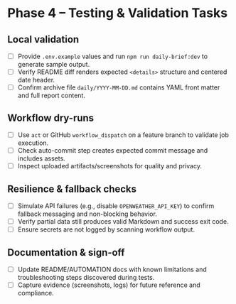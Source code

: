 # Phase 4 – Testing & Validation Tasks

## Local validation
- [ ] Provide `.env.example` values and run `npm run daily-brief:dev` to generate sample output.
- [ ] Verify README diff renders expected `<details>` structure and centered date header.
- [ ] Confirm archive file `daily/YYYY-MM-DD.md` contains YAML front matter and full report content.

## Workflow dry-runs
- [ ] Use `act` or GitHub `workflow_dispatch` on a feature branch to validate job execution.
- [ ] Check auto-commit step creates expected commit message and includes assets.
- [ ] Inspect uploaded artifacts/screenshots for quality and privacy.

## Resilience & fallback checks
- [ ] Simulate API failures (e.g., disable `OPENWEATHER_API_KEY`) to confirm fallback messaging and non-blocking behavior.
- [ ] Verify partial data still produces valid Markdown and success exit code.
- [ ] Ensure secrets are not logged by scanning workflow output.

## Documentation & sign-off
- [ ] Update README/AUTOMATION docs with known limitations and troubleshooting steps discovered during tests.
- [ ] Capture evidence (screenshots, logs) for future reference and compliance.
